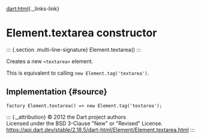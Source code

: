 [dart:html](../../dart-html/dart-html-library){._links-link}

Element.textarea constructor
============================

::: {.section .multi-line-signature}
Element.textarea()
:::

Creates a new `<textarea>` element.

This is equivalent to calling `new Element.tag('textarea')`.

Implementation {#source}
--------------

``` {.language-dart data-language="dart"}
factory Element.textarea() => new Element.tag('textarea');
```

::: {._attribution}
© 2012 the Dart project authors\
Licensed under the BSD 3-Clause \"New\" or \"Revised\" License.\
<https://api.dart.dev/stable/2.18.5/dart-html/Element/Element.textarea.html>
:::
